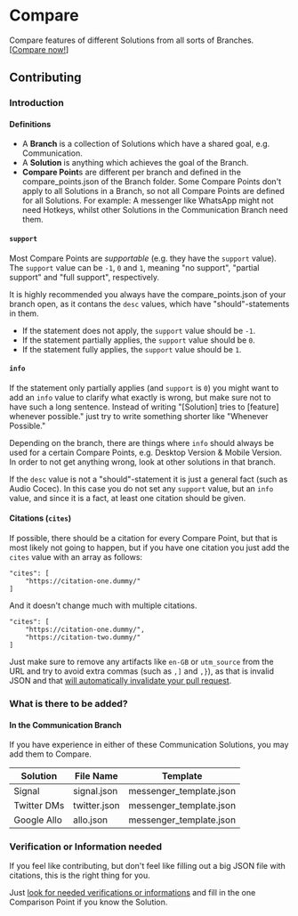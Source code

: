 # Compare

Compare features of different Solutions from all sorts of Branches. [[Compare now!](https://timmyrs.de/Compare/)]

## Contributing

### Introduction

#### Definitions

- A **Branch** is a collection of Solutions which have a shared goal, e.g. Communication.
- A **Solution** is anything which achieves the goal of the Branch.
- **Compare Point**s are different per branch and defined in the compare_points.json of the Branch folder. Some Compare Points don't apply to all Solutions in a Branch, so not all Compare Points are defined for all Solutions. For example: A messenger like WhatsApp might not need Hotkeys, whilst other Solutions in the Communication Branch need them.

#### `support`

Most Compare Points are *supportable* (e.g. they have the `support` value). The `support` value can be `-1`, `0` and `1`, meaning "no support", "partial support" and "full support", respectively.

It is highly recommended you always have the compare_points.json of your branch open, as it contans the `desc` values, which have "should"-statements in them.

- If the statement does not apply, the `support` value should be `-1`.
- If the statement partially applies, the `support` value should be  `0`.
- If the statement fully applies, the `support` value should be `1`.

#### `info`

If the statement only partially applies (and `support` is `0`) you might want to add an `info` value to clarify what exactly is wrong, but make sure not to have such a long sentence. Instead of writing "[Solution] tries to [feature] whenever possible." just try to write something shorter like "Whenever Possible."

Depending on the branch, there are things where `info` should always be used for a certain Compare Points, e.g. Desktop Version & Mobile Version. In order to not get anything wrong, look at other solutions in that branch.

If the `desc` value is not a "should"-statement it is just a general fact (such as Audio Cocec). In this case you do not set any `support` value, but an `info` value, and since it is a fact, at least one citation should be given.

#### Citations (`cites`)

If possible, there should be a citation for every Compare Point, but that is most likely not going to happen, but if you have one citation you just add the `cites` value with an array as follows:

	"cites": [
		"https://citation-one.dummy/"
	]

And it doesn't change much with multiple citations.

	"cites": [
		"https://citation-one.dummy/",
		"https://citation-two.dummy/"
	]

Just make sure to remove any artifacts like `en-GB` or `utm_source` from the URL and try to avoid extra commas (such as `,]` and `,}`), as that is invalid JSON and that [will automatically invalidate your pull request](https://github.com/timmyrs/Compare/pull/1).

### What is there to be added?

#### In the Communication Branch

If you have experience in either of these Communication Solutions, you may add them to Compare.

Solution                         | File Name      | Template
-------------------------------- | -------------- | -----------------------
Signal                           | signal.json    | messenger_template.json
Twitter DMs                      | twitter.json   | messenger_template.json
Google Allo                      | allo.json      | messenger_template.json

### Verification or Information needed

If you feel like contributing, but don't feel like filling out a big JSON file with citations, this is the right thing for you.

Just [look for needed verifications or informations](https://github.com/timmyrs/Compare/search?utf8=%E2%9C%93&q=%22Verification+needed.%22+OR+%22Information+needed.%22&type=) and fill in the one Comparison Point if you know the Solution.

